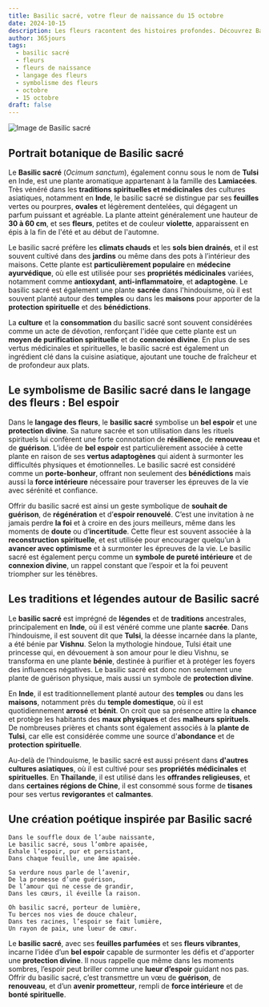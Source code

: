 ```yaml
---
title: Basilic sacré, votre fleur de naissance du 15 octobre
date: 2024-10-15
description: Les fleurs racontent des histoires profondes. Découvrez Basilic sacré, votre fleur de naissance du 15 octobre, ses symboles et récits fascinants. Plongez dans sa signification et son langage unique dans l'art floral.
author: 365jours
tags:
  - basilic sacré
  - fleurs
  - fleurs de naissance
  - langage des fleurs
  - symbolisme des fleurs
  - octobre
  - 15 octobre
draft: false
---
```


![Image de Basilic sacré](https://cdn.pixabay.com/photo/2017/09/19/16/34/plant-2765798_640.jpg#center)


## Portrait botanique de Basilic sacré

Le **Basilic sacré** (_Ocimum sanctum_), également connu sous le nom de **Tulsi** en Inde, est une plante aromatique appartenant à la famille des **Lamiacées**. Très vénéré dans les **traditions spirituelles et médicinales** des cultures asiatiques, notamment en **Inde**, le basilic sacré se distingue par ses **feuilles** vertes ou pourpres, **ovales** et légèrement dentelées, qui dégagent un parfum puissant et agréable. La plante atteint généralement une hauteur de **30 à 60 cm**, et ses **fleurs**, petites et de couleur **violette**, apparaissent en épis à la fin de l'été et au début de l'automne.

Le basilic sacré préfère les **climats chauds** et les **sols bien drainés**, et il est souvent cultivé dans des **jardins** ou même dans des pots à l’intérieur des maisons. Cette plante est **particulièrement populaire** en **médecine ayurvédique**, où elle est utilisée pour ses **propriétés médicinales** variées, notamment comme **antioxydant**, **anti-inflammatoire**, et **adaptogène**. Le basilic sacré est également une plante **sacrée** dans l'hindouisme, où il est souvent planté autour des **temples** ou dans les **maisons** pour apporter de la **protection spirituelle** et des **bénédictions**.

La **culture** et la **consommation** du basilic sacré sont souvent considérées comme un acte de dévotion, renforçant l'idée que cette plante est un **moyen de purification spirituelle** et de **connexion divine**. En plus de ses vertus médicinales et spirituelles, le basilic sacré est également un ingrédient clé dans la cuisine asiatique, ajoutant une touche de fraîcheur et de profondeur aux plats.

## Le symbolisme de Basilic sacré dans le langage des fleurs : Bel espoir

Dans le **langage des fleurs**, le **basilic sacré** symbolise un **bel espoir** et une **protection divine**. Sa nature sacrée et son utilisation dans les rituels spirituels lui confèrent une forte connotation de **résilience**, de **renouveau** et de **guérison**. L’idée de **bel espoir** est particulièrement associée à cette plante en raison de ses **vertus adaptogènes** qui aident à surmonter les difficultés physiques et émotionnelles. Le basilic sacré est considéré comme un **porte-bonheur**, offrant non seulement des **bénédictions** mais aussi la **force intérieure** nécessaire pour traverser les épreuves de la vie avec sérénité et confiance.

Offrir du basilic sacré est ainsi un geste symbolique de **souhait de guérison**, de **régénération** et d’**espoir renouvelé**. C’est une invitation à ne jamais perdre **la foi** et à croire en des jours meilleurs, même dans les moments de **doute** ou d’**incertitude**. Cette fleur est souvent associée à la **reconstruction spirituelle**, et est utilisée pour encourager quelqu’un à **avancer avec optimisme** et à surmonter les épreuves de la vie. Le basilic sacré est également perçu comme un **symbole de pureté intérieure** et de **connexion divine**, un rappel constant que l’espoir et la foi peuvent triompher sur les ténèbres.

## Les traditions et légendes autour de Basilic sacré

Le **basilic sacré** est imprégné de **légendes** et de **traditions** ancestrales, principalement en **Inde**, où il est vénéré comme une plante **sacrée**. Dans l’hindouisme, il est souvent dit que **Tulsi**, la déesse incarnée dans la plante, a été bénie par **Vishnu**. Selon la mythologie hindoue, Tulsi était une princesse qui, en dévouement à son amour pour le dieu Vishnu, se transforma en une plante **bénie**, destinée à purifier et à protéger les foyers des influences négatives. Le basilic sacré est donc non seulement une plante de guérison physique, mais aussi un symbole de **protection divine**.

En **Inde**, il est traditionnellement planté autour des **temples** ou dans les **maisons**, notamment près du **temple domestique**, où il est quotidiennement **arrosé** et **bénit**. On croit que sa présence attire la **chance** et protège les habitants des **maux physiques** et des **malheurs spirituels**. De nombreuses prières et chants sont également associés à la **plante de Tulsi**, car elle est considérée comme une source d'**abondance** et de **protection spirituelle**.

Au-delà de l’hindouisme, le basilic sacré est aussi présent dans **d'autres cultures asiatiques**, où il est cultivé pour ses **propriétés médicinales** et **spirituelles**. En **Thaïlande**, il est utilisé dans les **offrandes religieuses**, et dans **certaines régions de Chine**, il est consommé sous forme de **tisanes** pour ses vertus **revigorantes** et **calmantes**.

## Une création poétique inspirée par Basilic sacré

```
Dans le souffle doux de l’aube naissante,
Le basilic sacré, sous l’ombre apaisée,
Exhale l’espoir, pur et persistant,
Dans chaque feuille, une âme apaisée.

Sa verdure nous parle de l’avenir,
De la promesse d’une guérison,
De l’amour qui ne cesse de grandir,
Dans les cœurs, il éveille la raison.

Oh basilic sacré, porteur de lumière,
Tu berces nos vies de douce chaleur,
Dans tes racines, l’espoir se fait lumière,
Un rayon de paix, une lueur de cœur.
```

Le **basilic sacré**, avec ses **feuilles parfumées** et ses **fleurs vibrantes**, incarne l’idée d’un **bel espoir** capable de surmonter les défis et d'apporter une **protection divine**. Il nous rappelle que même dans les moments sombres, l’espoir peut briller comme une **lueur d’espoir** guidant nos pas. Offrir du basilic sacré, c’est transmettre un vœu de **guérison**, de **renouveau**, et d’un **avenir prometteur**, rempli de **force intérieure** et de **bonté spirituelle**.

